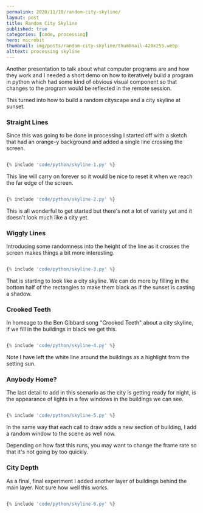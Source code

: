 ```yaml
---
permalink: 2020/11/10/random-city-skyline/
layout: post
title: Random City Skyline
published: true
categories: [code, processing]
hero: microbit
thumbnail: img/posts/random-city-skyline/thumbnail-420x255.webp
alttext: processing skyline
---
```


Another presentation to talk about what computer programs are and how they work and I needed a short demo on how to iteratively build 
a program in python which had some kind of obvious visual component so that changes to the program would be reflected in the remote session. 

This turned into how to build a random cityscape and a city skyline at sunset.


### Straight Lines

Since this was going to be done in processing I started off with a sketch that had an orange-y background and added a single line crossing the 
screen.

```python

{% include 'code/python/skyline-1.py' %}

```

This line will carry on forever so it would be nice to reset it when we reach the far edge of the screen.


```python

{% include 'code/python/skyline-2.py' %}

```

This is all wonderful to get started but there's not a lot of variety yet and it doesn't look much like a city yet.


### Wiggly Lines

Introducing some randomness into the height of the line as it crosses the screen makes things a bit more interesting.


```python

{% include 'code/python/skyline-3.py' %}

```

That is starting to look like a city skyline. We can do more by filling in the bottom half of the rectangles to make them 
black as if the sunset is casting a shadow.


### Crooked Teeth

In homeage to the Ben Gibbard song "Crooked Teeth" about a city skyline, if we fill in the buildings in black we get this.

```python

{% include 'code/python/skyline-4.py' %}

```

Note I have left the white line around the buildings as a highlight from the setting sun.


### Anybody Home?

The last detail to add in this scenario as the city is getting ready for night, is the appearance of lights in a few windows in the 
buildings we can see.

```python

{% include 'code/python/skyline-5.py' %}

```

In the same way that each call to draw adds a new section of building, I add a random window to the scene as well now.

Depending on how fast this runs, you may want to change the frame rate so that it's not going by too quickly.


### City Depth 

As a final, final experiment I added another layer of buildings behind the main layer. Not sure how well this works.


```python

{% include 'code/python/skyline-6.py' %}

```

